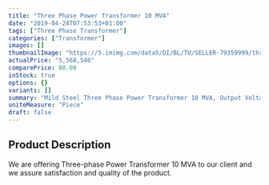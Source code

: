 ```yaml
---
title: "Three Phase Power Transformer 10 MVA"
date: "2019-04-24T07:53:53+01:00"
tags: ["Three Phase Transformer"]
categories: ["Transformer"]
images: []
thumbnailImage: "https://5.imimg.com/data5/DI/BL/TU/SELLER-79359999/three-phase-electrical-transformer-500x500-500x500.jpg"
actualPrice: "5,568,540"
comparePrice: 00.00
inStock: true
options: {}
variants: []
summary: "Mild Steel Three Phase Power Transformer 10 MVA, Output Voltage: 0.433 V"
uniteMeasure: "Piece"
draft: false
---
```

## Product Description
We are offering Three-phase Power Transformer 10 MVA to our client and we assure satisfaction and quality of the product.
